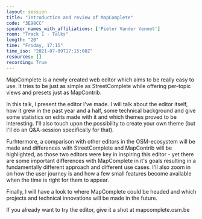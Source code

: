 ```yaml
---
layout: session
title: "Introduction and review of MapComplete"
code: "3E98CC"
speaker_names_with_affiliations: ['Pieter Vander Vennet']
room: "Track 1 - Talks"
length: "20"
time: "Friday, 17:15"
time_iso: "2021-07-09T17:15:00Z"
resources: []
recording: True
---
```

MapComplete is a newly created web editor which aims to be really easy to use. It tries to be just as simple as StreetComplete while offering per-topic views and presets just as MapContrib.

In this talk, I present the editor I've made. I will talk about the editor itself, how it grew in the past year and a half, some technical background and give some statistics on edits made with it and which themes proved to be interesting. I'll also touch upon the possibility to create your own theme (but I'll do an Q&amp;A-session specifically for that).

Furhtermore, a comparison with other editors in the OSM-ecosystem will be made and differences with StreetComplete and MapContrib will be highlighted, as those two editors were key in inspiring this editor - yet there are some important  differences with MapComplete in it's goals resulting in a fundamentally different approach and different use cases. I'll also zoom in on how the user journey is and how a few small features become available when the time is right for them to appear.

Finally, I will have a look to where MapComplete could be headed and which projects and technical innovations will be made in the future.

If you already want to try the editor, give it a shot at mapcomplete.osm.be
